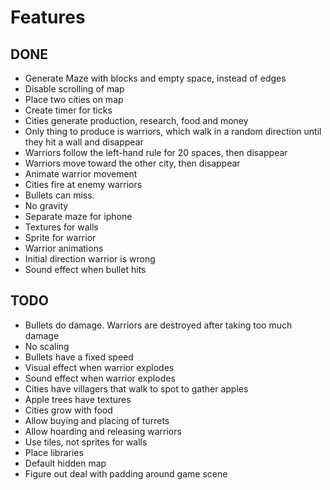 #  Features

## DONE
- Generate Maze with blocks and empty space, instead of edges
- Disable scrolling of map
- Place two cities on map
- Create timer for ticks
- Cities generate production, research, food and money
- Only thing to produce is warriors, which walk in a random direction until they hit a wall and disappear
- Warriors follow the left-hand rule for 20 spaces, then disappear
- Warriors move toward the other city, then disappear
- Animate warrior movement
- Cities fire at enemy warriors
- Bullets can miss.
- No gravity
- Separate maze for iphone
- Textures for walls
- Sprite for warrior
- Warrior animations
- Initial direction warrior is wrong
- Sound effect when bullet hits 

## TODO
- Bullets do damage. Warriors are destroyed after taking too much damage
- No scaling
- Bullets have a fixed speed
- Visual effect when warrior explodes
- Sound effect when warrior explodes
- Cities have villagers that walk to spot to gather apples
- Apple trees have textures
- Cities grow with food
- Allow buying and placing of turrets
- Allow hoarding and releasing warriors
- Use tiles, not sprites for walls
- Place libraries
- Default hidden map
- Figure out deal with padding around game scene

